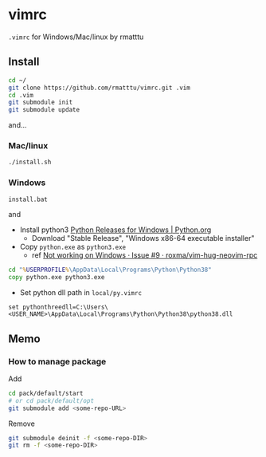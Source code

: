 # vimrc

`.vimrc` for Windows/Mac/linux by rmatttu

## Install

```bash
cd ~/
git clone https://github.com/rmatttu/vimrc.git .vim
cd .vim
git submodule init
git submodule update
```

and...

### Mac/linux

```bash
./install.sh
```

### Windows

```bash
install.bat
```

and

* Install python3 [Python Releases for Windows | Python.org](https://www.python.org/downloads/windows/)
  * Download "Stable Release", "Windows x86-64 executable installer"
* Copy `python.exe` as `python3.exe`
  * ref [Not working on Windows · Issue #9 · roxma/vim-hug-neovim-rpc](https://github.com/roxma/vim-hug-neovim-rpc/issues/9)

```bat
cd "%USERPROFILE%\AppData\Local\Programs\Python\Python38"
copy python.exe python3.exe
```

* Set python dll path in `local/py.vimrc`

```vimrc
set pythonthreedll=C:\Users\<USER_NAME>\AppData\Local\Programs\Python\Python38\python38.dll
```

## Memo

### How to manage package

Add

```bash
cd pack/default/start
# or cd pack/default/opt
git submodule add <some-repo-URL>
```

Remove

```bash
git submodule deinit -f <some-repo-DIR>
git rm -f <some-repo-DIR>
```
